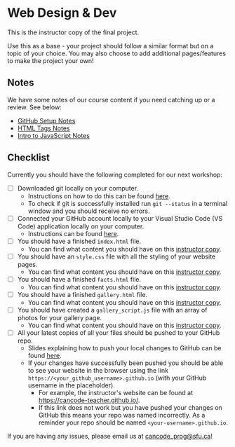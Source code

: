 # Web Design & Dev 

This is the instructor copy of the final project. 

Use this as a base - your project should follow a similar format but on a topic of your choice. You may also choose to add additional pages/features to make the project your own! 


## Notes 
We have some notes of our course content if you need catching up or a review. See below:
- [GitHub Setup Notes](https://github.com/cancode-teacher/cancode-teacher.github.io/blob/main/notes/github_setup.md)
- [HTML Tags Notes](https://github.com/cancode-teacher/cancode-teacher.github.io/blob/main/notes/html-tags.md)
- [Intro to JavaScript Notes](https://github.com/cancode-teacher/cancode-teacher.github.io/blob/main/notes/javascript.md)


## Checklist 

Currently you should have the following completed for our next workshop:
- [ ] Downloaded git locally on your computer.
    - Instructions on how to do this can be found [here](https://git-scm.com/downloads).
    - To check if git is successfully installed run `git --status` in a terminal window and you should receive no errors.
- [ ] Connected your GitHub account locally to your Visual Studio Code (VS Code) application locally on your computer.
    - Instructions can be found [here](https://docs.google.com/document/d/1hTkHmgCNoTUHbfrvgz3lyJJSSyedE-WCtPm1CwwXINU/edit?usp=sharing).
- [ ] You should have a finished `index.html` file.
    - You can find what content you should have on this [instructor copy](https://github.com/cancode-teacher/cancode-teacher.github.io/blob/main/index.html).
- [ ] You should have an `style.css` file with all the styling of your website pages.
    - You can find what content you should have on this [instructor copy](https://github.com/cancode-teacher/cancode-teacher.github.io/blob/main/style.css).
- [ ] You should have a finished `facts.html` file.
    - You can find what content you should have on this [instructor copy](https://github.com/cancode-teacher/cancode-teacher.github.io/blob/main/facts.html).
- [ ] You should have a finished `gallery.html` file.
    - You can find what content you should have on this [instructor copy](https://github.com/cancode-teacher/cancode-teacher.github.io/blob/main/gallery.html).
- [ ] You should have created a `gallery_script.js` file with an array of photos for your gallery page.
    - You can find what content you should have on this [instructor copy](https://github.com/cancode-teacher/cancode-teacher.github.io/blob/main/gallery_script.js).
- [ ] All your latest copies of all your files should be pushed to your GitHub repo.
    - Slides explaining how to push your local changes to GitHub can be found [here](https://docs.google.com/presentation/d/1U6H50SpssIJvuaItJ_Xgni3MShopDrw0rqbeLyGKt88/edit?usp=sharing).
    - If your changes have successfully been pushed you should be able to see your website in the browser using the link `https://<your_github_username>.github.io` (with your GitHub username in the placeholder).
        - For example, the instructor's website can be found at https://cancode-teacher.github.io/.
        - If this link does not work but you have pushed your changes on GitHub this means your repo was named incorrectly. As a reminder your repo should be named `<your-username>.github.io`.


If you are having any issues, please email us at cancode_prog@sfu.ca!
